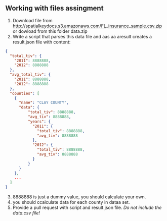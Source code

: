 ## Working with files assingment

1. Download file from http://spatialkeydocs.s3.amazonaws.com/FL_insurance_sample.csv.zip or dowload from this folder data.zip
2. Write a script that parses this data file and aas aa aresult creates a result.json file with content:

```json
{
  "total_tiv": {
    "2011": 8888888,
    "2012": 8888888
  },
  "avg_total_tiv": {
    "2011": 8888888,
    "2012": 8888888
  },
  "counties": [
    {
      "name": "CLAY COUNTY", 
      "data": {
          "total_tiv": 8888888,
          "avg_tiv": 8888888,
          "years": {
            "2011": {
              "total_tiv": 8888888,
              "avg_tiv": 8888888
            },
            "2012": {
              "total_tiv": 8888888,
              "avg_tiv": 8888888
            }
          }
      }
    },
    ...
  ]
}
```
3. 8888888 is just a dummy value, you should calculate your own.
4. you should ccalculate data for each county in dataa set.
5. Provide a pull request with script and result.json file. *Do not include the data.csv file!*

